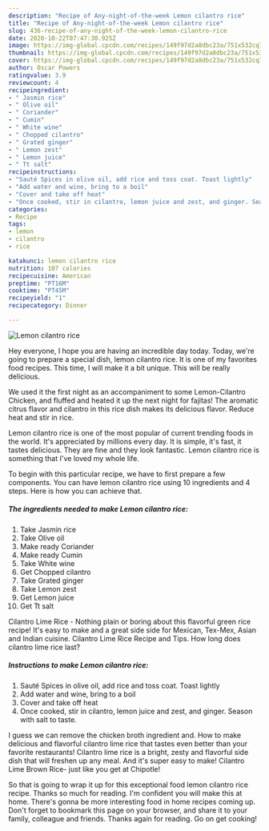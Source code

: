 ```yaml
---
description: "Recipe of Any-night-of-the-week Lemon cilantro rice"
title: "Recipe of Any-night-of-the-week Lemon cilantro rice"
slug: 436-recipe-of-any-night-of-the-week-lemon-cilantro-rice
date: 2020-10-22T07:47:30.925Z
image: https://img-global.cpcdn.com/recipes/149f97d2a8dbc23a/751x532cq70/lemon-cilantro-rice-recipe-main-photo.jpg
thumbnail: https://img-global.cpcdn.com/recipes/149f97d2a8dbc23a/751x532cq70/lemon-cilantro-rice-recipe-main-photo.jpg
cover: https://img-global.cpcdn.com/recipes/149f97d2a8dbc23a/751x532cq70/lemon-cilantro-rice-recipe-main-photo.jpg
author: Oscar Powers
ratingvalue: 3.9
reviewcount: 4
recipeingredient:
- " Jasmin rice"
- " Olive oil"
- " Coriander"
- " Cumin"
- " White wine"
- " Chopped cilantro"
- " Grated ginger"
- " Lemon zest"
- " Lemon juice"
- " Tt salt"
recipeinstructions:
- "Sauté Spices in olive oil, add rice and toss coat. Toast lightly"
- "Add water and wine, bring to a boil"
- "Cover and take off heat"
- "Once cooked, stir in cilantro, lemon juice and zest, and ginger. Season with salt to taste."
categories:
- Recipe
tags:
- lemon
- cilantro
- rice

katakunci: lemon cilantro rice 
nutrition: 107 calories
recipecuisine: American
preptime: "PT16M"
cooktime: "PT45M"
recipeyield: "1"
recipecategory: Dinner

---
```



![Lemon cilantro rice](https://img-global.cpcdn.com/recipes/149f97d2a8dbc23a/751x532cq70/lemon-cilantro-rice-recipe-main-photo.jpg)

Hey everyone, I hope you are having an incredible day today. Today, we're going to prepare a special dish, lemon cilantro rice. It is one of my favorites food recipes. This time, I will make it a bit unique. This will be really delicious.

We used it the first night as an accompaniment to some Lemon-Cilantro Chicken, and fluffed and heated it up the next night for fajitas! The aromatic citrus flavor and cilantro in this rice dish makes its delicious flavor. Reduce heat and stir in rice.

Lemon cilantro rice is one of the most popular of current trending foods in the world. It's appreciated by millions every day. It is simple, it's fast, it tastes delicious. They are fine and they look fantastic. Lemon cilantro rice is something that I've loved my whole life.


To begin with this particular recipe, we have to first prepare a few components. You can have lemon cilantro rice using 10 ingredients and 4 steps. Here is how you can achieve that.

<!--inarticleads1-->

##### The ingredients needed to make Lemon cilantro rice:

1. Take  Jasmin rice
1. Take  Olive oil
1. Make ready  Coriander
1. Make ready  Cumin
1. Take  White wine
1. Get  Chopped cilantro
1. Take  Grated ginger
1. Take  Lemon zest
1. Get  Lemon juice
1. Get  Tt salt


Cilantro Lime Rice - Nothing plain or boring about this flavorful green rice recipe! It&#39;s easy to make and a great side side for Mexican, Tex-Mex, Asian and Indian cuisine. Cilantro Lime Rice Recipe and Tips. How long does cilantro lime rice last? 

<!--inarticleads2-->

##### Instructions to make Lemon cilantro rice:

1. Sauté Spices in olive oil, add rice and toss coat. Toast lightly
1. Add water and wine, bring to a boil
1. Cover and take off heat
1. Once cooked, stir in cilantro, lemon juice and zest, and ginger. Season with salt to taste.


I guess we can remove the chicken broth ingredient and. How to make delicious and flavorful cilantro lime rice that tastes even better than your favorite restaurants! Cilantro lime rice is a bright, zesty and flavorful side dish that will freshen up any meal. And it&#39;s super easy to make! Cilantro Lime Brown Rice- just like you get at Chipotle! 

So that is going to wrap it up for this exceptional food lemon cilantro rice recipe. Thanks so much for reading. I'm confident you will make this at home. There's gonna be more interesting food in home recipes coming up. Don't forget to bookmark this page on your browser, and share it to your family, colleague and friends. Thanks again for reading. Go on get cooking!
